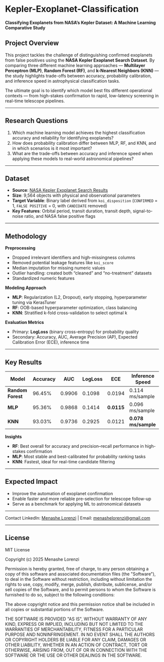 # Kepler-Exoplanet-Classification  
**Classifying Exoplanets from NASA’s Kepler Dataset: A Machine Learning Comparative Study**  

## Project Overview  
This project tackles the challenge of distinguishing confirmed exoplanets from false positives using the **NASA Kepler Exoplanet Search Dataset**. By comparing three different machine learning approaches — **Multilayer Perceptron (MLP)**, **Random Forest (RF)**, and **k-Nearest Neighbors (KNN)** — the study highlights trade-offs between accuracy, probability calibration, and inference speed in astrophysical classification tasks.  

The ultimate goal is to identify which model best fits different operational contexts — from high-stakes confirmation to rapid, low-latency screening in real-time telescope pipelines.  

---

## Research Questions  
1. Which machine learning model achieves the highest classification accuracy and reliability for identifying exoplanets?  
2. How does probability calibration differ between MLP, RF, and KNN, and in which scenarios is it most important?  
3. What are the trade-offs between accuracy and inference speed when applying these models to real-world astronomical pipelines?  

---

## Dataset  
- **Source**: [NASA Kepler Exoplanet Search Results](https://www.kaggle.com/datasets/nasa/kepler-exoplanet-search-results)  
- **Size**: 9,564 objects with physical and observational parameters  
- **Target Variable**: Binary label derived from `koi_disposition` (`CONFIRMED` = 1, `FALSE POSITIVE` = 0, with `CANDIDATE` removed)  
- **Key Features**: Orbital period, transit duration, transit depth, signal-to-noise ratio, and NASA false positive flags  

---

## Methodology  

**Preprocessing**  
- Dropped irrelevant identifiers and high-missingness columns  
- Removed potential leakage features like `koi_score`  
- Median imputation for missing numeric values  
- Outlier handling: created both “cleaned” and “no-treatment” datasets  
- Standardized numeric features  

**Modeling Approach**  
- **MLP**: Regularization (L2, Dropout), early stopping, hyperparameter tuning via KerasTuner  
- **RF**: OOB-based hyperparameter optimization, class balancing  
- **KNN**: Stratified k-fold cross-validation to select optimal k  

**Evaluation Metrics**  
- Primary: **LogLoss** (binary cross-entropy) for probability quality  
- Secondary: Accuracy, AUC, Average Precision (AP), Expected Calibration Error (ECE), inference time  

---

## Key Results  
| Model | Accuracy | AUC | LogLoss | ECE | Inference Speed |
|-------|----------|-----|---------|-----|----------------|
| **Random Forest** | 96.45% | 0.9906 | 0.1098 | 0.0194 | 0.114 ms/sample |
| **MLP** | 95.36% | 0.9868 | 0.1414 | **0.0115** | 0.096 ms/sample |
| **KNN** | 93.03% | 0.9736 | 0.2925 | 0.0121 | **0.078 ms/sample** |

**Insights**  
- **RF**: Best overall for accuracy and precision–recall performance in high-stakes confirmation  
- **MLP**: Most stable and best-calibrated for probability ranking tasks  
- **KNN**: Fastest, ideal for real-time candidate filtering  

---

## Expected Impact  
- Improve the automation of exoplanet confirmation  
- Enable faster and more reliable pre-selection for telescope follow-up  
- Serve as a benchmark for applying ML to astronomical datasets  

---

Contact
LinkedIn: [Menashe Lorenzi](https://www.linkedin.com)   | Email: menashelorenzi@gmail.com

---

## License  
MIT License

Copyright (c) 2025 Menashe Lorenzi

Permission is hereby granted, free of charge, to any person obtaining a copy of this software and associated documentation files (the "Software"), to deal in the Software without restriction, including without limitation the rights to use, copy, modify, merge, publish, distribute, sublicense, and/or sell copies of the Software, and to permit persons to whom the Software is furnished to do so, subject to the following conditions:

The above copyright notice and this permission notice shall be included in all copies or substantial portions of the Software.

THE SOFTWARE IS PROVIDED "AS IS", WITHOUT WARRANTY OF ANY KIND, EXPRESS OR IMPLIED, INCLUDING BUT NOT LIMITED TO THE WARRANTIES OF MERCHANTABILITY, FITNESS FOR A PARTICULAR PURPOSE AND NONINFRINGEMENT. IN NO EVENT SHALL THE AUTHORS OR COPYRIGHT HOLDERS BE LIABLE FOR ANY CLAIM, DAMAGES OR OTHER LIABILITY, WHETHER IN AN ACTION OF CONTRACT, TORT OR OTHERWISE, ARISING FROM, OUT OF OR IN CONNECTION WITH THE SOFTWARE OR THE USE OR OTHER DEALINGS IN THE SOFTWARE.
